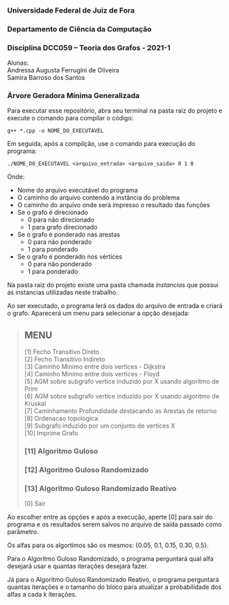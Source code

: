 ### Universidade Federal de Juiz de Fora
### Departamento de Ciência da Computação
### Disciplina DCC059 – Teoria dos Grafos - 2021-1
Alunas:</br>
 Andressa Augusta Ferrugini de Oliveira </br>
 Samira Barroso dos Santos

### Árvore Geradora Mínima Generalizada
Para executar esse repositório, abra seu terminal na pasta raíz do projeto e execute o comando para compilar o código:

```
g++ *.cpp -o NOME_DO_EXECUTAVEL
```
Em seguida, após a compilção, use o comando para execução do programa:
```
./NOME_DO_EXECUTAVEL <arquivo_entrada> <arquivo_saida> 0 1 0
```

Onde:
* Nome do arquivo executável do programa
* O caminho do arquivo contendo a instância do problema
* O caminho do arquivo onde será impresso o resultado das funções
* Se o grafo é direcionado
  * 0 para não direcionado
  * 1 para grafo direcionado
* Se o grafo é ponderado nas arestas
  * 0 para não ponderado
  * 1 para ponderado
* Se o grafo é ponderado nos vértices
  - 0 para não ponderado
  - 1 para ponderado

Na pasta raiz do projeto existe uma pasta chamada _instancias_ que possui as instancias utilizadas neste trabalho.

Ao ser executado, o programa lerá os dados do arquivo de entrada e criará o grafo. Aparecerá um menu para selecionar a opção desejada: 

>  MENU
> ------
>
> [1] Fecho Transitivo Direto </br>
> [2] Fecho Transitivo Indireto</br>
> [3] Caminho Minimo entre dois vertices - Dijkstra</br>
> [4] Caminho Minimo entre dois vertices - Floyd</br>
> [5] AGM sobre subgrafo vertice induzido por X usando algoritmo de Prim</br>
> [6] AGM sobre subgrafo vertice induzido por X usando algoritmo de Kruskal</br>
> [7] Caminhamento Profundidade destacando as Arestas de retorno</br>
> [8] Ordenacao topologica </br>
> [9] Subgrafo induzido por um conjunto de vertices X</br>
> [10] Imprime Grafo</br>
> ### [11] Algoritmo Guloso</br>
> ### [12] Algoritmo Guloso Randomizado</br>
> ### [13] Algoritmo Guloso Randomizado Reativo</br>
> [0] Sair</br>

Ao escolher entre as opções e após a execução, aperte [0] para sair do programa e os resultados serem salvos no arquivo de saída passado como parâmetro. 

Os alfas para os algortimos são os mesmos: {0.05, 0.1, 0.15, 0.30, 0.5}.

Para o Algoritmo Guloso Randomizado, o programa perguntará qual alfa desejará usar e quantas iterações desejará fazer.

Já para o Algoritmo Guloso Randomizado Reativo, o programa perguntará quantas iterações e o tamanho do bloco para atualizar a probabilidade dos alfas a cada k iterações.